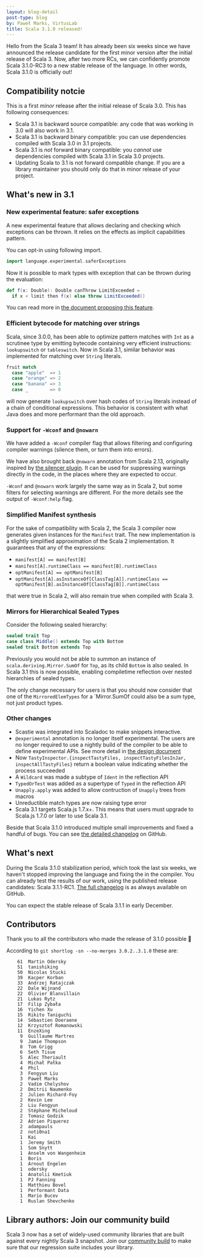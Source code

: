 ```yaml
---
layout: blog-detail
post-type: blog
by: Paweł Marks, VirtusLab
title: Scala 3.1.0 released!
---
```

Hello from the Scala 3 team! It has already been six weeks since we have announced the release candidate for the first minor version after the initial release of Scala 3. Now, after two more RCs, we can confidently promote Scala 3.1.0-RC3 to a new stable release of the language. In other words, Scala 3.1.0 is officially out!

## Compatibility notcie

This is a first *minor* release after the initial release of Scala 3.0. This has following consequences:

- Scala 3.1 is backward source compatible: any code that was working in 3.0 will also work in 3.1.
- Scala 3.1 is backward binary compatible: you can use dependencies compiled with Scala 3.0 in 3.1 projects.
- Scala 3.1 is _not_ forward binary compatible: you _cannot_ use dependencies compiled with Scala 3.1 in Scala 3.0 projects.
- Updating Scala to 3.1 is not forward compatible change. If you are a library maintainer you should only do that in minor release of your project.

## What's new in 3.1

### New experimental feature: safer exceptions

A new experimental feature that allows declaring and checking which exceptions can be thrown. It relies on the effects as implicit capabilities pattern.

You can opt-in using following import.

```scala
import language.experimental.saferExceptions
```

Now it is possible to mark types with exception that can be thrown during the evaluation:

```scala
def f(x: Double): Double canThrow LimitExceeded =
  if x < limit then f(x) else throw LimitExceeded()
```

You can read more in [the document proposing this feature](https://github.com/lampepfl/dotty/blob/release-3.1.0/docs/docs/reference/experimental/canthrow.md).

### Efficient bytecode for matching over strings

Scala, since 3.0.0, has been able to optimize pattern matches with `Int` as a scrutinee type by emitting bytecode containing very efficient instructions: `lookupswitch` or `tableswitch`.
Now in Scala 3.1, similar behavior was implemented for matching over `String` literals.

```scala
fruit match
  case "apple"  => 1
  case "orange" => 2
  case "banana" => 3
  case _        => 0
```

will now generate `lookupswitch` over hash codes of `String` literals instead of a chain of conditional expressions. This behavior is consistent with what Java does and more performant than the old approach.

### Support for `-Wconf` and `@nowarn`

We have added a `-Wconf` compiler flag that allows filtering and configuring compiler warnings (silence them, or turn them into errors).

We have also brought back `@nowarn` annotation from Scala 2.13, originally inspired by [the silencer plugin](https://github.com/ghik/silencer). It can be used for suppressing warnings directly in the code, in the places where they are expected to occur.

`-Wconf` and `@nowarn` work largely the same way as in Scala 2, but some filters for selecting warnings are different. For the more details see the output of `-Wconf:help` flag.

### Simplified Manifest synthesis

For the sake of compatibility with Scala 2, the Scala 3 compiler now generates given instances for the `Manifest` trait. The new implementation is a slightly simplified approximation of the Scala 2 implementation. It guarantees that any of the expressions:

- `manifest[A] == manifest[B]`
- `manifest[A].runtimeClass == manifest[B].runtimeClass`
- `optManifest[A] == optManifest[B]`
- `optManifest[A].asInstanceOf[ClassTag[A]].runtimeClass == optManifest[B].asInstanceOf[ClassTag[B]].runtimeClass`

that were true in Scala 2, will also remain true when compiled with Scala 3.

### Mirrors for Hierarchical Sealed Types

Consider the following sealed hierarchy:

```scala
sealed trait Top
case class Middle() extends Top with Bottom
sealed trait Bottom extends Top
```

Previously you would not be able to summon an instance of `scala.deriving.Mirror.SumOf` for `Top`, as its child `Bottom` is also sealed. In Scala 3.1 this is now possible, enabling compiletime reflection over nested hierarchies of sealed types.

The only change necessary for users is that you should now consider that one of the `MirroredElemTypes` for a `Mirror.SumOf could also be a sum type, not just product types.

### Other changes

- Scastie was integrated into Scaladoc to make snippets interactive.
- `@experimental` annotation is no longer itself experimental. The users are no longer required to use a nightly build of the compiler to be able to define experimental APIs. See more detail in [the design document](https://github.com/lampepfl/dotty/blob/release-3.1.0/docs/docs/reference/other-new-features/experimental-defs.md)
- Now `TastyInspector.{inspectTastyFiles, inspectTastyFilesInJar, inspectAllTastyFiles}` return a boolean value indicating whether the process succeeded
- A `Wildcard` was made a subtype of `Ident` in the reflection API
- `TypedOrTest` was added as a supertype of `Typed` in the reflection API
- `Unapply.apply` was added to allow contruction of `Unapply` trees from macros
- Unreductible match types are now raising type error
- Scala 3.1 targets Scala.js 1.7.x+. This means that users must upgrade to Scala.js 1.7.0 or later to use Scala 3.1.

Beside that Scala 3.1.0 introduced multiple small improvements and fixed a handful of bugs. You can see [the detailed changelog](https://github.com/lampepfl/dotty/releases/tag/3.1.0) on GitHub.

## What's next

During the Scala 3.1.0 stabilization period, which took the last six weeks, we haven't stopped improving the language and fixing the in the compiler. You can already test the results of our work, using the published release candidates: Scala 3.1.1-RC1. [The full changelog](https://github.com/lampepfl/dotty/releases/tag/3.1.1-RC1) is as always available on GitHub.

You can expect the stable release of Scala 3.1.1 in early December.

## Contributors

Thank you to all the contributors who made the release of 3.1.0 possible 🎉

According to `git shortlog -sn --no-merges 3.0.2..3.1.0` these are:

```
    61  Martin Odersky
    51  tanishiking
    50  Nicolas Stucki
    39  Kacper Korban
    33  Andrzej Ratajczak
    22  Dale Wijnand
    22  Olivier Blanvillain
    21  Lukas Rytz
    17  Filip Zybała
    16  Yichen Xu
    15  Rikito Taniguchi
    14  Sébastien Doeraene
    12  Krzysztof Romanowski
    11  EnzeXing
     9  Guillaume Martres
     9  Jamie Thompson
     8  Tom Grigg
     6  Seth Tisue
     5  Alec Theriault
     4  Michał Pałka
     4  Phil
     3  Fengyun Liu
     3  Paweł Marks
     2  Vadim Chelyshov
     2  Dmitrii Naumenko
     2  Julien Richard-Foy
     2  Kevin Lee
     2  Liu Fengyun
     2  Stéphane Micheloud
     2  Tomasz Godzik
     2  Adrien Piquerez
     2  adampauls
     2  noti0na1
     1  Kai
     1  Jeremy Smith
     1  Som Snytt
     1  Anselm von Wangenheim
     1  Boris
     1  Arnout Engelen
     1  odersky
     1  Anatolii Kmetiuk
     1  PJ Fanning
     1  Matthieu Bovel
     1  Performant Data
     1  Mario Bucev
     1  Ruslan Shevchenko
```

## Library authors: Join our community build

Scala 3 now has a set of widely-used community libraries that are built against every nightly Scala 3 snapshot.
Join our [community build](https://github.com/lampepfl/dotty/tree/master/community-build)
to make sure that our regression suite includes your library.

[Scastie]: https://scastie.scala-lang.org/?target=dotty

[@odersky]: https://github.com/odersky
[@DarkDimius]: https://github.com/DarkDimius
[@smarter]: https://github.com/smarter
[@felixmulder]: https://github.com/felixmulder
[@nicolasstucki]: https://github.com/nicolasstucki
[@liufengyun]: https://github.com/liufengyun
[@OlivierBlanvillain]: https://github.com/OlivierBlanvillain
[@biboudis]: https://github.com/biboudis
[@allanrenucci]: https://github.com/allanrenucci
[@Blaisorblade]: https://github.com/Blaisorblade
[@Duhemm]: https://github.com/Duhemm
[@AleksanderBG]: https://github.com/AleksanderBG
[@milessabin]: https://github.com/milessabin
[@anatoliykmetyuk]: https://github.com/anatoliykmetyuk

